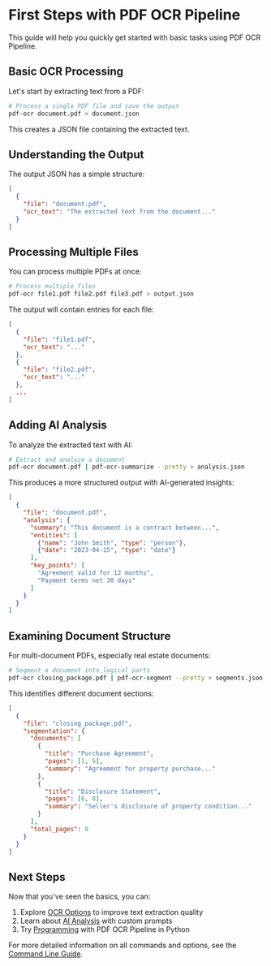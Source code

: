 # First Steps with PDF OCR Pipeline

This guide will help you quickly get started with basic tasks using PDF OCR Pipeline.

## Basic OCR Processing

Let's start by extracting text from a PDF:

```bash
# Process a single PDF file and save the output
pdf-ocr document.pdf > document.json
```

This creates a JSON file containing the extracted text.

## Understanding the Output

The output JSON has a simple structure:

```json
[
  {
    "file": "document.pdf",
    "ocr_text": "The extracted text from the document..."
  }
]
```

## Processing Multiple Files

You can process multiple PDFs at once:

```bash
# Process multiple files
pdf-ocr file1.pdf file2.pdf file3.pdf > output.json
```

The output will contain entries for each file:

```json
[
  {
    "file": "file1.pdf",
    "ocr_text": "..."
  },
  {
    "file": "file2.pdf",
    "ocr_text": "..."
  },
  ...
]
```

## Adding AI Analysis

To analyze the extracted text with AI:

```bash
# Extract and analyze a document
pdf-ocr document.pdf | pdf-ocr-summarize --pretty > analysis.json
```

This produces a more structured output with AI-generated insights:

```json
[
  {
    "file": "document.pdf",
    "analysis": {
      "summary": "This document is a contract between...",
      "entities": [
        {"name": "John Smith", "type": "person"},
        {"date": "2023-04-15", "type": "date"}
      ],
      "key_points": [
        "Agreement valid for 12 months",
        "Payment terms net 30 days"
      ]
    }
  }
]
```

## Examining Document Structure

For multi-document PDFs, especially real estate documents:

```bash
# Segment a document into logical parts
pdf-ocr closing_package.pdf | pdf-ocr-segment --pretty > segments.json
```

This identifies different document sections:

```json
[
  {
    "file": "closing_package.pdf",
    "segmentation": {
      "documents": [
        {
          "title": "Purchase Agreement",
          "pages": [1, 5],
          "summary": "Agreement for property purchase..."
        },
        {
          "title": "Disclosure Statement",
          "pages": [6, 8],
          "summary": "Seller's disclosure of property condition..."
        }
      ],
      "total_pages": 8
    }
  }
]
```

## Next Steps

Now that you've seen the basics, you can:

1. Explore [OCR Options](user-guide/ocr-options.md) to improve text extraction quality
2. Learn about [AI Analysis](user-guide/ai-analysis.md) with custom prompts
3. Try [Programming](user-guide/programming.md) with PDF OCR Pipeline in Python

For more detailed information on all commands and options, see the [Command Line Guide](user-guide/command-line.md).